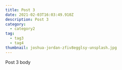 ```yaml
---
title: Post 3
date: 2021-02-03T16:03:49.910Z
description: Post 3
category:
  - category2
tag:
  - tag3
  - tag4
thumbnail: joshua-jordan-zfiv8egglsy-unsplash.jpg
---
```


Post 3 body

